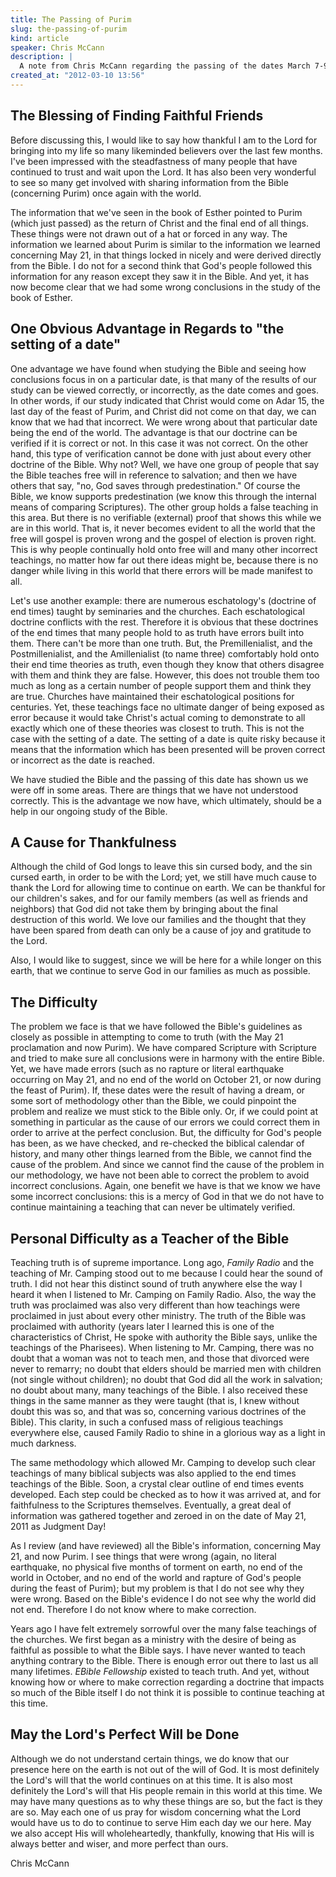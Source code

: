 ```yaml
---
title: The Passing of Purim
slug: the-passing-of-purim
kind: article
speaker: Chris McCann
description: |
  A note from Chris McCann regarding the passing of the dates March 7-9th and the Feast of Purim.
created_at: "2012-03-10 13:56"
---
```

## The Blessing of Finding Faithful Friends

Before discussing this, I would like to say how thankful I am to the Lord for bringing into my life so many likeminded believers over the last few months.  I've been impressed with the steadfastness of many people that have continued to trust and wait upon the Lord.  It has also been very wonderful to see so many get involved with sharing information from the Bible (concerning Purim) once again with the world. 

The information that we've seen in the book of Esther pointed to Purim (which just passed) as the return of Christ and the final end of all things.  These things were not drawn out of a hat or forced in any way.  The information we learned about Purim is similar to the information we learned concerning May 21, in that things locked in nicely and were derived directly from the Bible.  I do not for a second think that God's people followed this information for any reason except they saw it in the Bible.  And yet, it has now become clear that we had some wrong conclusions in the study of the book of Esther.

## One Obvious Advantage in Regards to "the setting of a date"

One advantage we have found when studying the Bible and seeing how conclusions focus in on a particular date, is that many of the results of our study can be viewed correctly, or incorrectly, as the date comes and goes.  In other words, if our study indicated that Christ would come on Adar 15, the last day of the feast of Purim, and Christ did not come on that day, we can know that we had that incorrect.  We were wrong about that particular date being the end of the world.  The advantage is that our doctrine can be verified if it is correct or not.  In this case it was not correct.  On the other hand, this type of verification cannot be done with just about every other doctrine of the Bible.  Why not? Well, we have one group of people that say the Bible teaches free will in reference to salvation; and then we have others that say, "no, God saves through predestination."  Of course the Bible, we know supports predestination (we know this through the internal means of comparing Scriptures).  The other group holds a false teaching in this area.  But there is no verifiable (external) proof that shows this while we are in this world.  That is, it never becomes evident to all the world that the free will gospel is proven wrong and the gospel of election is proven right.  This is why people continually hold onto free will and many other incorrect teachings, no matter how far out there ideas might be, because there is no danger while living in this world that there errors will be made manifest to all. 

Let's use another example: there are numerous eschatology's (doctrine of end times) taught by seminaries and the churches.  Each eschatological doctrine conflicts with the rest.  Therefore it is obvious that these doctrines of the end times that many people hold to as truth have errors built into them.  There can't be more than one truth.  But, the Premillenialist,  and the Postmillenialist, and the Amillenialist (to name three) comfortably hold onto their end time theories as truth, even though they know that others disagree with them and think they are false.  However, this does not trouble them too much as long as a certain number of people support them and think they are true.  Churches have maintained their eschatological positions for centuries.  Yet, these teachings face no ultimate danger of being exposed as error because it would take Christ's actual coming to demonstrate to all exactly which one of these theories was closest to truth.  This is not the case with the setting of a date.  The setting of a date is quite risky because it means that the information which has been presented will be proven correct or incorrect as the date is reached. 

We have studied the Bible and the passing of this date has shown us we were off in some areas.  There are things that we have not understood correctly.  This is the advantage we now have, which ultimately, should be a help in our ongoing study of the Bible. 

## A Cause for Thankfulness

Although the child of God longs to leave this sin cursed body, and the sin cursed earth, in order to be with the Lord; yet, we still have much cause to thank the Lord for allowing time to continue on earth.  We can be thankful for our children's sakes, and for our family members (as well as friends and neighbors) that God did not take them by bringing about the final destruction of this world.  We love our families and the thought that they have been spared from death can only be a cause of joy and gratitude to the Lord. 

Also, I would like to suggest, since we will be here for a while longer on this earth, that we continue to serve God in our families as much as possible. 

## The Difficulty

The problem we face is that we have followed the Bible's guidelines as closely as possible in attempting to come to truth (with the May 21 proclamation and now Purim).  We have compared Scripture with Scripture and tried to make sure all conclusions were in harmony with the entire Bible.  Yet, we have made errors (such as no rapture or literal earthquake occurring on May 21, and no end of the world on October 21, or now during the feast of Purim).  If, these dates were the result of having a dream, or some sort of methodology other than the Bible, we could pinpoint the problem and realize we must stick to the Bible only.  Or, if we could point at something in particular as the cause of our errors we could correct them in order to arrive at the perfect conclusion.  But, the difficulty for God's people has been, as we have checked, and re-checked the biblical calendar of history, and many other things learned from the Bible, we cannot find the cause of the problem.  And since we cannot find the cause of the problem in our methodology, we have not been able to correct the problem to avoid incorrect conclusions.  Again, one benefit we have is that we know we have some incorrect conclusions: this is a mercy of God in that we do not have to continue maintaining a teaching that can never be ultimately verified. 

## Personal Difficulty as a Teacher of the Bible

Teaching truth is of supreme importance.  Long ago, *Family Radio* and the teaching of Mr. Camping stood out to me because I could hear the sound of truth.  I did not hear this distinct sound of truth anywhere else the way I heard it when I listened to Mr. Camping on Family Radio.   Also, the way the truth was proclaimed was also very different than how teachings were proclaimed in just about every other ministry.  The truth of the Bible was proclaimed with authority (years later I learned this is one of the characteristics of Christ, He spoke with authority the Bible says, unlike the teachings of the Pharisees).  When listening to Mr. Camping, there was no doubt that a woman was not to teach men, and those that divorced were never to remarry; no doubt that elders should be married men with children (not single without children); no doubt that God did all the work in salvation; no doubt about many, many teachings of the Bible.  I also received these things in the same manner as they were taught (that is, I knew without doubt this was so, and that was so, concerning various doctrines of the Bible).  This clarity, in such a confused mass of religious teachings everywhere else, caused Family Radio to shine in a glorious way as a light in much darkness. 

The same methodology which allowed Mr. Camping to develop such clear teachings of many biblical subjects was also applied to the end times teachings of the Bible.  Soon, a crystal clear outline of end times events developed.  Each step could be checked as to how it was arrived at, and for faithfulness to the Scriptures themselves.  Eventually, a great deal of information was gathered together and zeroed in on the date of May 21, 2011 as Judgment Day! 

As I review (and have reviewed) all the Bible's information, concerning May 21, and now Purim.  I see things that were wrong (again, no literal earthquake, no physical five months of torment on earth, no end of the world in October, and no end of the world and rapture of God's people during the feast of Purim); but my problem is that I do not see why they were wrong.  Based on the Bible's evidence I do not see why the world did not end.  Therefore I do not know where to make correction. 

Years ago I have felt extremely sorrowful over the many false teachings of the churches.  We first began as a ministry with the desire of being as faithful as possible to what the Bible says.  I have never wanted to teach anything contrary to the Bible. There is enough error out there to last us all many lifetimes.  *EBible Fellowship* existed to teach truth.  And yet, without knowing how or where to make correction regarding a doctrine that impacts so much of the Bible itself I do not think it is possible to continue teaching at this time. 

## May the Lord's Perfect Will be Done

Although we do not understand certain things, we do know that our presence here on the earth is not out of the will of God.  It is most definitely the Lord's will that the world continues on at this time.  It is also most definitely the Lord's will that His people remain in this world at this time.  We may have many questions as to why these things are so, but the fact is they are so.  May each one of us pray for wisdom concerning what the Lord would have us to do to continue to serve Him each day we our here.  May we also accept His will wholeheartedly, thankfully, knowing that His will is always better and wiser, and more perfect than ours.

Chris McCann
